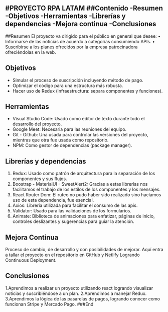 #PROYECTO RPA LATAM 
##Contenido
-Resumen
-Objetivos
-Herramientas
-Librerías y dependencias
-Mejora continua
-Conclusiones
------------------------------------------------------------------------------

##Resumen
El proyecto va dirigido para el público en general que desee:
•	Informarse de las noticias de acuerdo a categorías consumiendo APIs.
•	Suscribirse a los planes ofrecidos por la empresa patrocinadora ofreciéndolas en la web.

## Objetivos
- Simular el proceso de suscripción incluyendo método de pago.
- Optimizar el código para una estructura más robusta.
- Hacer uso de Redux (infraestructura: separa componentes y funciones).

## Herramientas
- Visual Studio Code: Usado como editor de texto durante todo el desarrollo del proyecto.
- Google Meet: Necesaria para las reuniones del equipo.
- Git - Github: Una usada para controlar las versiones del proyecto, mientras que otra fue usada como repositorio.
- NPM: Como gestor de dependencias (package manager).

## Librerías y dependencias
1. Redux: Usado como patrón de arquitectura para la separación de los componentes y sus flujos.
2. Boostrap - MaterialUI - SweetAlert2: Gracias a estas librerías nos facilitamos el trabajo de los estilos de los componentes y los mensajes.
3. React Router Dom: El ruteo no pudo haber sido realizado sino hacíamos uso de esta dependencia, fue esencial.
5. Axios: Librería utilizada para facilitar el consumo de las apis.
6. Validator: Usado para las validaciones de los formularios.
7. Animate:  Biblioteca de animaciones para enfatizar, páginas de inicio, controles deslizantes y sugerencias para guiar la atención.

## Mejora Continua
Proceso de cambio, de desarrollo y con posibilidades de mejorar.
Aquí entra a tallar el proyecto en el repositorio en GitHub y Netlify 
Logrando Continuous Deployment.
## Conclusiones
1.Aprendimos a realizar un proyecto utilizando react logrando visualizar noticias y suscribiéndose a un plan.
2.Aprendimos a manejar Redux.
3.Aprendimos la lógica de las pasarelas de pagos, logrando conocer como funcionan Stripe y Mercado Pago.
###End